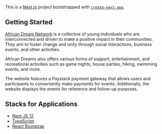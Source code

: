 This is a [Next.js](https://nextjs.org/) project bootstrapped with [`create-next-app`](https://github.com/vercel/next.js/tree/canary/packages/create-next-app).

## Getting Started
[African Dream Network](https://africandream.ng/) is a collective of young individuals who are interconnected and driven to make a positive impact in their communities. They aim to foster change and unity through social interactions, business events, and other activities.

African Dreams also offers various forms of support, entertainment, and recreational activities such as game nights, house parties, hiking, swimming events, and more.

The website features a Paystack payment gateway that allows users and participants to conveniently make payments for events. Additionally, the website displays the events for reference and follow-up purposes.

## Stacks for Applications
- [Next JS 12](https://nextjs.org)
- [TypeScript](https://www.typescriptlang.org/)
- [React Bootstrap](https://www.reactbootstrap.github.oi)